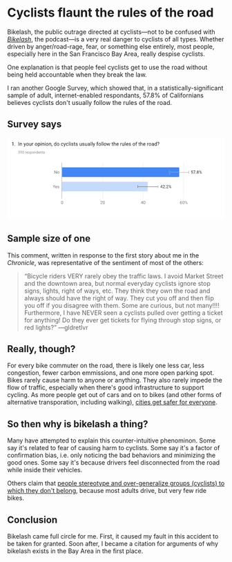 # Cyclists flaunt the rules of the road

Bikelash, the public outrage directed at cyclists—not to be confused with [_Bikelash_](https://medium.com/bikelash), the podcast—is a very real danger to cyclists of all types. Whether driven by anger/road-rage, fear, or something else entirely, most people, especially here in the San Francisco Bay Area, really despise cyclists.

One explanation is that people feel cyclists get to use the road without being held accountable when they break the law.

I ran another Google Survey, which showed that, in a statistically-significant sample of adult, internet-enabled respondants, 57.8% of Californians believes cyclists don't usually follow the rules of the road. 

## Survey says
<img src="/assets/images/google-consumer-survey-cyclists-follow-rules-of-the-road_2018-05-14.png">

## Sample size of one
This comment, written in response to the first story about me in the _Chronicle_, was representative of the sentiment of most of the others:

> “Bicycle riders VERY rarely obey the traffic laws. I avoid Market Street and the downtown area, but normal everyday cyclists ignore stop signs, lights, right of ways, etc. They think they own the road and always should have the right of way. They cut you off and then flip you off if you disagree with them. Some are curious, but not many!!!! Furthermore, I have NEVER seen a cyclists pulled over getting a ticket for anything! Do they ever get tickets for flying through stop signs, or red lights?” —gldretlvr 

## Really, though?
For every bike commuter on the road, there is likely one less car, less congestion, fewer carbon emmissions, and one more open parking spot. Bikes rarely cause harm to anyone or anything. They also rarely impede the flow of traffic, especially when there's good infrastructure to support cycling. As more people get out of cars and on to bikes (and other forms of alternative transporation, including walking), [cities get safer for everyone](https://www.washingtonpost.com/news/wonk/wp/2014/04/17/actually-cyclists-make-city-streets-safer/?utm_term=.bec00d723e47). 

## So then why is bikelash a thing?
Many have attempted to explain this counter-intuitive phenominon. Some say it's related to fear of causing harm to cyclists. Some say it's a factor of confirmation bias, i.e. only noticing the bad behaviors and minimizing the good ones. Some say it's because drivers feel disconnected from the road while inside their vehicles.

Others claim that [people stereotype and over-generalize groups (cyclists) to which they don't belong](http://www.slate.com/articles/health_and_science/science/2012/09/cyclists_are_annoying_why_you_think_they_re_a_menace_on_two_wheels_.html), because most adults drive, but very few ride bikes.

## Conclusion
Bikelash came full circle for me. First, it caused my fault in this accident to be taken for granted. Soon after, I became a citation for arguments of why bikelash exists in the Bay Area in the first place.
